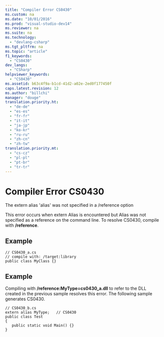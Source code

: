 ```yaml
---
title: "Compiler Error CS0430"
ms.custom: na
ms.date: "10/01/2016"
ms.prod: "visual-studio-dev14"
ms.reviewer: na
ms.suite: na
ms.technology: 
  - "devlang-csharp"
ms.tgt_pltfrm: na
ms.topic: "article"
f1_keywords: 
  - "CS0430"
dev_langs: 
  - "CSharp"
helpviewer_keywords: 
  - "CS0430"
ms.assetid: b63c4f9a-b1cd-41d2-a02e-2ed0f177450f
caps.latest.revision: 12
ms.author: "billchi"
manager: "douge"
translation.priority.ht: 
  - "de-de"
  - "es-es"
  - "fr-fr"
  - "it-it"
  - "ja-jp"
  - "ko-kr"
  - "ru-ru"
  - "zh-cn"
  - "zh-tw"
translation.priority.mt: 
  - "cs-cz"
  - "pl-pl"
  - "pt-br"
  - "tr-tr"
---
```

# Compiler Error CS0430
The extern alias 'alias' was not specified in a /reference option  
  
 This error occurs when extern Alias is encountered but Alias was not specified as a reference on the command line. To resolve CS0430, compile with **/reference**.  
  
## Example  
  
```  
// CS0430_a.cs  
// compile with: /target:library   
public class MyClass {}  
```  
  
## Example  
 Compiling with **/reference:MyType=cs0430_a.dll** to refer to the DLL created in the previous sample resolves this error. The following sample generates CS0430.  
  
```  
// CS0430_b.cs  
extern alias MyType;   // CS0430  
public class Test   
{  
   public static void Main() {}  
}  
  
```